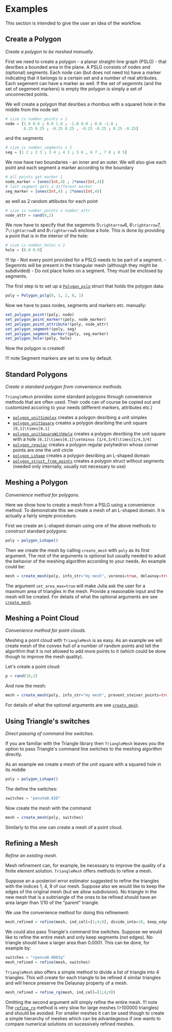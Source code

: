 # Examples

This section is intended to give the user an idea of the workflow.


## Create a Polygon 

*Create a polygon to be meshed manually.*

First we need to create a polygon - a planar straight-line graph (PSLG) - that desribes a bounded area in the plane. A PSLG consists of nodes and (optional) segments. Each node can (but does not need to) have a marker indicating that it belongs to a certain set and a number of real attributes. Each segement can have a marker as well. If the set of segemnts (and the set of segement markers) is empty the polygon is simply a set of unconnected points.


We will create a polygon that desribes a rhombus with a squared hole in the middle from the node set
```julia
# size is number_points x 2
node = [1.0 0.0 ; 0.0 1.0 ; -1.0 0.0 ; 0.0 -1.0 ;
        0.25 0.25 ; -0.25 0.25 , -0.25 -0.25 ; 0.25 -0.25] 
```
and the segments
```julia
# size is number_segments x 2
seg = [1 2 ; 2 3 ; 3 4 ; 4 1 ; 5 6 , 6 7 , 7 8 ; 8 5] 
```
We now have two boundaries - an inner and an outer. We will also give each point and each segment a marker according to the boundary
```julia
# all points get marker 1
node_marker = [ones(Int,4) ; 2*ones(Int,4)]
# last segment gets a different marker
seg_marker = [ones(Int,4) ; 2*ones(Int,4)]
```
as well as 2 random attibutes for each point
```julia
# size is number_points x number_attr
node_attr = rand(8,2) 
```
We now have to specify that the segemnts 5``\rightarrow``6, 6``\rightarrow``7, 7``\rightarrow``8 and 8``\rightarrow``5 enclose a hole. This is done by providing a point that is in the interior of the hole:
```julia
# size is number_holes x 2
hole = [0.0 0.0] 
```

!!! tip
    - Not every point provided for a PSLG needs to be part of a segment.
    - Segemnts will be present in the triangular mesh (although they might be subdivided)
    - Do not place holes on a segment. They must be enclosed by segments.

The first step is to set up a [`Polygon_pslg`](@ref) struct that holds the polygon data:
```julia
poly = Polygon_pslg(8, 1, 2, 8, 1)
```
Now we have to pass nodes, segments and markers etc. manually:
```julia
set_polygon_point!(poly, node)
set_polygon_point_marker!(poly, node_marker)
set_polygon_point_attribute!(poly, node_attr)
set_polygon_segment!(poly, seg)
set_polygon_segment_marker!(poly, seg_marker)
set_polygon_hole!(poly, hole)
```
Now the polygon is created!

!!! note
    Segment markers are set to one by default.


## Standard Polygons

*Create a standard polygon from convenience methods.*

`TriangleMesh` provides some standard polygons through convenience methods that are often used. Their code can of course be copied out and customized accoring to your needs (different markers, attributes etc.)
- [`polygon_unitSimplex`](@ref) creates a polygon desribing a unit simplex
- [`polygon_unitSquare`](@ref) creates a polygon desribing the unit square ``[0,1]\times[0,1]``
- [`polygon_unitSquareWithHole`](@ref) creates a polygon desribing the unit square with a hole ``[0,1]\times[0,1]\setminus [1/4,3/4]\times[1/4,3/4]``
- [`polygon_regular`](@ref) creates a polygon regular polyhedron whose corner points are one the unit circle
- [`polygon_Lshape`](@ref) creates a polygon desribing an L-shaped domain
- [`polygon_struct_from_points`](@ref) creates a polygon struct without segments (needed only internally, usually not necessary to use)


## Meshing a Polygon

*Convenience method for polygons.*

Here we show how to create a mesh from a PSLG using a convenience method. To demonstrate this we create a mesh of an L-shaped domain. It is actually a fairly simple procedure.

First we create an L-shaped domain using one of the above methods to construct standard polygons:
```julia
poly = polygon_Lshape()
```
Then we create the mesh by calling `create_mesh` with `poly` as its first argument. The rest of the arguments is optional but usually needed to adust the behavior of the meshing algorithm according to your needs. An example could be:
```julia
mesh = create_mesh(poly, info_str="my mesh", voronoi=true, delaunay=true, set_area_max=true)
```
The argument `set_area_max=true` will make Julia ask the user for a maximum area of triangles in the mesh. Provide a reasonable input and the mesh will be created. For details of what the optional arguments are see [`create_mesh`](@ref).


## Meshing a Point Cloud

*Convenience method for point clouds.*

Meshing a point cloud with `TriangleMesh` is as easy. As an example we will create mesh of the convex hull of a number of random points and tell the algorithm that it is not allowed to add more points to it (which could be done though to improve the mesh quality).

Let's create a point cloud:
```julia
p = rand(10,2)
```
And now the mesh:
```julia
mesh = create_mesh(poly, info_str="my mesh", prevent_steiner_points=true)
```
For details of what the optional arguments are see [`create_mesh`](@ref).


## Using Triangle's switches

*Direct passing of command line switches.*

If you are familiar with the Triangle library then `TriangleMesh` leaves you the option to pass Triangle's command line switches to the meshing algorithm directly. 

As an example we create a mesh of the unit square with a squared hole in its middle
```julia
poly = polygon_Lshape()
```
The define the switches:
```julia
switches = "penvVa0.01D"
```
Now create the mesh with the command
```julia
mesh = create_mesh(poly, switches)
```
Similarly to this one can create a mesh of a point cloud.


## Refining a Mesh

*Refine an existing mesh.*

Mesh refinement can, for example, be necessary to improve the quality of a finite element solution. `TriangleMesh` offers methods to refine a mesh. 

Suppose an a-posteriori error estimator suggested to refine the triangles with the indices 1, 4, 9 of our mesh. Suppose also we would like to keep the edges of the original mesh (but we allow subdivision). No triangle in the new mesh that is a subtriangle of the ones to be refined should have an area larger than 1/10 of the "parent" triangle.

We use the convenience method for doing this refinement:
```julia
mesh_refined = refine(mesh, ind_cell=[1;4;9], divide_into=10, keep_edges=true)
```

We could also pass Triangle's command line switches. Suppose we would like to refine the entire mesh and only keep segments (not edges). No triangle should have a larger area than 0.0001. This can be done, for example by:
```julia
switches = "rpenva0.0001q"
mesh_refined = refine(mesh, switches)
```

`TriangleMesh` also offers a simple method to divide a list of triangle into 4 triangles. This will create for each triangle to be refined 4 similar triangles and will hence preserve the Delaunay property of a mesh.
```julia
mesh_refined = refine_rg(mesh, ind_cell=[1;4;9])
```
Omitting the second argument will simply refine the entire mesh. 
!!! note
    The [`refine_rg`](@ref) method is very slow for large meshes (>100000 triangles) and should be avoided. For smaller meshes it can be used though to create a simple hierarchy of meshes which can be advantegeous if one wants to compare numerical solutions on sucessively refined meshes.
